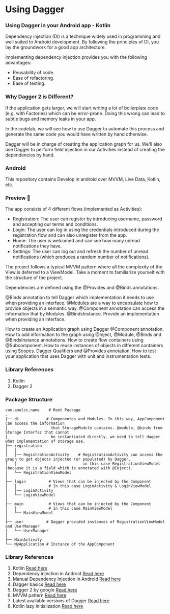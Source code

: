 # Using Dagger

### Using Dagger in your Android app - Kotlin

Dependency injection (DI) is a technique widely used in programming and well suited to Android development. By following the principles of DI, you lay the groundwork for a good app architecture.

Implementing dependency injection provides you with the following advantages:

* Reusability of code.
* Ease of refactoring.
* Ease of testing.

### Why Dagger 2 is Different?
If the application gets larger, we will start writing a lot of boilerplate code (e.g. with Factories) which can be error-prone. Doing this wrong can lead to subtle bugs and memory leaks in your app.

In the codelab, we will see how to use Dagger to automate this process and generate the same code you would have written by hand otherwise.

Dagger will be in charge of creating the application graph for us. We'll also use Dagger to perform field injection in our Activities instead of creating the dependencies by hand.

### Android
This repository contains Develop in android over MVVM, Live Data, Kotlin, etc.

### Preview 🎉
The app consists of 4 different flows (implemented as Activities):

* Registration: The user can register by introducing username, password and accepting our terms and conditions.
* Login: The user can log in using the credentials introduced during the registration flow and can also unregister from the app.
* Home: The user is welcomed and can see how many unread notifications they have.
* Settings: The user can log out and refresh the number of unread notifications (which produces a random number of notifications).

The project follows a typical MVVM pattern where all the complexity of the View is deferred to a ViewModel. Take a moment to familiarize yourself with the structure of the project.

Dependencies are defined using the @Provides and @Binds annotations.

@Binds annotation to tell Dagger which implementation it needs to use when providing an interface.
@Modules are a way to encapsulate how to provide objects in a semantic way.
@Component annotation  can access the information that by Modules.
@BindsInstance. Provide an implementation when providing an interface.

How to create an Application graph using Dagger @Component annotation.
How to add information to the graph using @Inject, @Module, @Binds and @BindsInstance annotations.
How to create flow containers using @Subcomponent.
How to reuse instances of objects in different containers using Scopes.
Dagger Qualifiers and @Provides annotation.
How to test your application that uses Dagger with unit and instrumentation tests.

### Library References
1. Kotlin
2. Dagger 2


### Package Structure
```
com.anelcc.name    # Root Package
.
├── di            # Componentes and Modules. In this way, AppComponent can access the information
│                   that StorageModule contains. @module, @binds from Storage Interfaz that cannot
│                   be instantiated directly. we need to tell dagger what implementation of storage use.
├── registration
│   │
│   │── RegistrationActivity    # RegistrationActivity can access the graph to get objects injected (or populated) by Dagger,
│   │                             in this case RegistrationViewModel (because it is a field which is annotated with @Inject).
│   └── RegistrationViewModel
│
├── login          # Views that can be injected by the Component
│   │              # In this case LoginActivity & LoginViewModel
│   │── LoginActivity
│   └── LoginViewModel
│
├── main           # Views that can be injected by the Component
│   │              # In this case MainViewModel
│   └── MainViewModel
│
├── user          # Dagger provided instances of RegistrationViewModel and UserManager
│   └── UserManager
│
├── MainActivity
└── MyApplication # Instance of the AppComponent
```


### Library References

1. Kotlin [Read here](https://developer.android.com/kotlin/ktx)
0. Dependency injection in Android [Read here](https://developer.android.com/training/dependency-injection)
0. Manual Dependency Injection in Android [Read here](https://developer.android.com/training/dependency-injection/manual)
0. Dagger basics [Read here](https://developer.android.com/training/dependency-injection/dagger-basics)
0. Dagger 2 by google [Read here](https://docs.google.com/presentation/d/1fby5VeGU9CN8zjw4lAb2QPPsKRxx6mSwCe9q7ECNSJQ/pub?start=false&loop=false&delayms=3000&slide=id.p)
0. MVVM pattern [Read here](https://blog.mindorks.com/mvc-mvp-mvvm-architecture-in-android)
0. Latest available versions of Dagger [Read here](https://github.com/google/dagger/releases)
0. Kotlin lazy initialization  [Read here](https://kotlinlang.org/docs/reference/delegated-properties.html#lazy)

